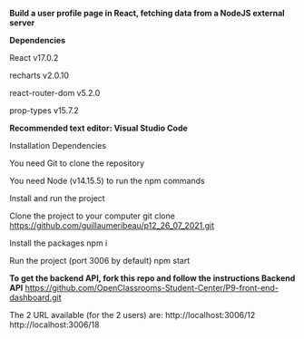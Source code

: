 
**Build a user profile page in React, fetching data from a NodeJS external server**

**Dependencies**

React v17.0.2

recharts v2.0.10

react-router-dom v5.2.0

prop-types v15.7.2

**Recommended text editor: Visual Studio Code**

Installation Dependencies

You need Git to clone the repository

You need Node (v14.15.5) to run the npm commands

Install and run the project

Clone the project to your computer
git clone https://github.com/guillaumeribeau/p12_26_07_2021.git

Install the packages
npm i

Run the project (port 3006 by default)
npm start

**To get the backend API, fork this repo and follow the instructions
Backend API**
https://github.com/OpenClassrooms-Student-Center/P9-front-end-dashboard.git

The 2 URL available (for the 2 users) are:
http://localhost:3006/12
http://localhost:3006/18
